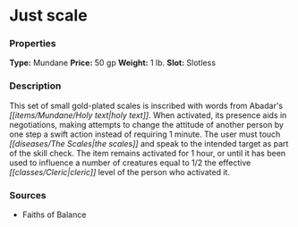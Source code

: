 ﻿---
Title: "Just scale"
Type: "Mundane"
Price: "50 gp"
Weight: "1 lb."
Slot: "Slotless"
Description: |
  "This set of small gold-plated scales is inscribed with words from Abadar's holy text. When activated, its presence aids in negotiations, making attempts to change the attitude of another person by one step a swift action instead of requiring 1 minute. The user must touch the scales and speak to the intended target as part of the skill check. The item remains activated for 1 hour, or until it has been used to influence a number of creatures equal to 1/2 the effective cleric level of the person who activated it."
Sources: "['Faiths of Balance']"
---

# Just scale

### Properties

**Type:** Mundane **Price:** 50 gp **Weight:** 1 lb. **Slot:** Slotless

### Description

This set of small gold-plated scales is inscribed with words from Abadar's _[[items/Mundane/Holy text|holy text]]_. When activated, its presence aids in negotiations, making attempts to change the attitude of another person by one step a swift action instead of requiring 1 minute. The user must touch _[[diseases/The Scales|the scales]]_ and speak to the intended target as part of the skill check. The item remains activated for 1 hour, or until it has been used to influence a number of creatures equal to 1/2 the effective _[[classes/Cleric|cleric]]_ level of the person who activated it.

### Sources

* Faiths of Balance